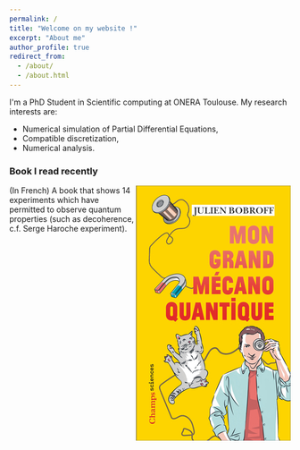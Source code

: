 ```yaml
---
permalink: /
title: "Welcome on my website !"
excerpt: "About me"
author_profile: true
redirect_from: 
  - /about/
  - /about.html
---
```


I'm a PhD Student in Scientific computing at ONERA Toulouse. My research interests are: 
- Numerical simulation of Partial Differential Equations,
- Compatible discretization,
- Numerical analysis.

### Book I read recently

<img style="float: right;" src="images/bobroff.jpg">

(In French) A book that shows 14 experiments which have permitted to observe quantum properties (such as decoherence, c.f. Serge Haroche experiment).  